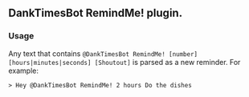 ## DankTimesBot RemindMe! plugin.

### Usage
Any text that contains `@DankTimesBot RemindMe! [number] [hours|minutes|seconds] [Shoutout]` is parsed as a new reminder.
For example:

```
> Hey @DankTimesBot RemindMe! 2 hours Do the dishes
```